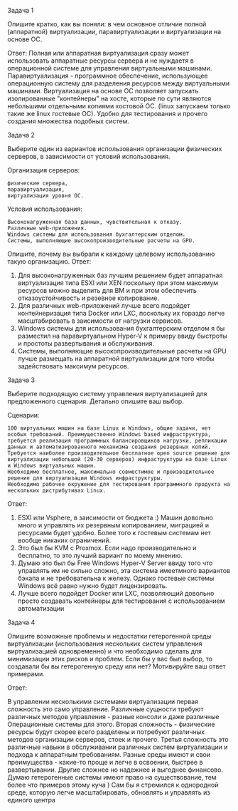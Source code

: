 Задача 1

Опишите кратко, как вы поняли: в чем основное отличие полной (аппаратной) виртуализации, паравиртуализации и виртуализации на основе ОС.

Ответ: 
    Полная или аппаратная виртуализация сразу может использовать аппаратные ресурсы сервера и не нуждаетя в операционной системе для управления виртуальными машинами.
    Паравиртуализация - программное обеспечение, использующее операционную систему для разделения ресурсов между виртуальными машинами.
    Виртуализация на основе ОС позволяет запускать изолированные "контейнеры" на хосте, которые по сути являются небольшими отдельными копиями хостовой ОС. (linux запускаем только такие же linux гостевые ОС). Удобно для тестирования и прочего создания множества подобных систем.




Задача 2

Выберите один из вариантов использования организации физических серверов, в зависимости от условий использования.

Организация серверов:

    физические сервера,
    паравиртуализация,
    виртуализация уровня ОС.

Условия использования:

    Высоконагруженная база данных, чувствительная к отказу.
    Различные web-приложения.
    Windows системы для использования бухгалтерским отделом.
    Системы, выполняющие высокопроизводительные расчеты на GPU.

Опишите, почему вы выбрали к каждому целевому использованию такую организацию.
Ответ:

1. Для высоконагруженных баз лучшим решением будет аппаратная виртуализация типа ESXI или XEN поскольку при этом максимум ресурсов можно выделить для ВМ и при этом обеспечить отказоустойчивость и резевное копирование.
2. Для различных web-приложений лучше всего подойдет контейнеризация типа Docker или LXC, поскольку их гораздо легче масштабировать в заисимости от нагрузки сервисов.
3. Windows системы для использования бухгалтерским отделом я бы разместил на паравиртуальном Hyper-V к примеру ввиду быстроты и простоты развертывания и обслуживания.
4. Системы, выполняющие высокопроизводительные расчеты на GPU лучше размещать на аппаратной виртуализации для того чтобы задействовать максимум ресурсов.




Задача 3

Выберите подходящую систему управления виртуализацией для предложенного сценария. Детально опишите ваш выбор.

Сценарии:

    100 виртуальных машин на базе Linux и Windows, общие задачи, нет особых требований. Преимущественно Windows based инфраструктура, требуется реализация программных балансировщиков нагрузки, репликации данных и автоматизированного механизма создания резервных копий.
    Требуется наиболее производительное бесплатное open source решение для виртуализации небольшой (20-30 серверов) инфраструктуры на базе Linux и Windows виртуальных машин.
    Необходимо бесплатное, максимально совместимое и производительное решение для виртуализации Windows инфраструктуры.
    Необходимо рабочее окружение для тестирования программного продукта на нескольких дистрибутивах Linux.


Ответ: 
1.	ESXI или Vsphere, в заисимости от бюджета :) Машин довольно много и управлять их резервным копированием, миграцией и ресурсами будет удобно. Более того к гостевым системам нет вообще никаких ограничений.
2.	Это был бы KVM с Proxmox. Если надо производительно и бесплатно, то это лучший вариант по моему мнению.
3.	Думаю это был бы Free Windows Hyper-V Server ввиду того что управлять им не сильно сложно, эта система имеетмного вариантов бэкапа и не требовательна к железу. Однако гостевые системы Windows всё равно нужно будет лицензировать.
4.	Лучше всего подойдет Docker или LXC, позволяющий довольно просто создавать контейнеры для тестирования с использованием автоматизации


Задача 4

Опишите возможные проблемы и недостатки гетерогенной среды виртуализации (использования нескольких систем управления
виртуализацией одновременно) и что необходимо сделать для минимизации этих рисков и проблем. Если бы у вас был выбор,
то создавали бы вы гетерогенную среду или нет? Мотивируйте ваш ответ примерами.

Ответ:

В управлении несколькими системами виртуализации первая сложность это само управление. Различные сущности требуют различных методов управления - разные консоли
и даже различные Операционные системы для этого. Вторая сложность - физические ресурсы будут скорее всего разделены и потребуют различных методов организации серверов,
стоек и прочего. Третья сложность это различные навыки в обслуживании различных систем виртуализации и подхода к аппаратным требованиям.
Разные среды имеют и свои преимущества - какие-то проще и легче в освоении, быстрее в развертывании. 
Другие сложнее но надежнее и выгоднее финансово. Думаю гетерогенные системы имеют право на существование, тем более что примеров этому куча )
Сам бы я стремился к однородной среде, которую легче масштабировать, обновлять и управлять из единого центра





